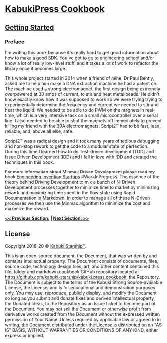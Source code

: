 # [KabukiPress Cookbook](../)

## [Getting Started](./)

### Preface

I'm writing this book because it's really hard to get good information about how to make a good SDK. You've got to go to engineering school and/or know a lot of really low-level stuff, and it takes a lot of work to refactor the library once it becomes large.

This whole project started in 2014 when a friend of mine, Dr Paul Bently, asked me to help him make a DNA extraction machine he had a patent on. The machine used a strong electromagnet, the first design being extremely overpowered at 30 amps of current, to stir and heat metal beads. He didn't know exactly know how it was supposed to work so we were trying trying to experimentally determine the frequency and current we needed to stir and heat the liquid. We needed to be able to do PWM on the magnets in real-time, which is a very intensive task on a small microcontroller over a serial line. I also needed to be able to shut the magnets off immediately to prevent killing my friend with the 30A electromagnets. Script2™ had to be fast, lean, reliable, and, above all else, safe.

Script2™ was a radical design and it took many years of tedious debugging and non-stop rework to get the code to a modular state of perfection. During this time I learned how to do Test-driven development (TDD) and Issue Driven Development (IDD) and I fell in love with IDD and created the techniques in this book.

 For more information about Minmax Driven Development please read my book [Engineering Invention Startups](https://github.com/cale-mccollough/engineering-invention-startups/master/blob/01-Overview) #WorkInProgress. The essence of the theory behind Driving Development to mix a bunch of N-Driven Development processes together to minimize time to market by minimizing rework and maximizing time spent in the flow state using Rapid Documentation in Markdown. In order to manage all of these N-Driven processes we then use the Minmax algorithm to minimize the cost and maximize the reward.

**[<< Previous Section:](./) | [Next Section: >>](./)**

## License

Copyright 2018-20 © [Kabuki Starship™](https://kabukistarship.com).

This is an open-source document, the Document, that was written by and contains intellectual property. The Document consists of documents, files, source code, technology design files, art, and other content contained this file, folder and markdown.cookbook GitHub repository located at <https://github.com/kabuki-starship/kabuki.press.cookbook>, the Repository. The Document is subject to the terms of the Kabuki Strong Source-available License, the License, and is for educational and demonstration purposes only. You may use, reproduce, publicly display, and modify the Document so long as you submit and donate fixes and derived intellectual property, the Donated Ideas, to the Repository as an Issue ticket to become part of the Document. You may not sell the Document or otherwise profit from derivative works created from the Document without the expressed written permission of Your Name. Unless required by applicable law or agreed to in writing, the Document distributed under the License is distributed on an "AS IS" BASIS, WITHOUT WARRANTIES OR CONDITIONS OF ANY KIND, either express or implied.
